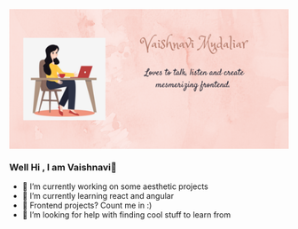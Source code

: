 <img src="https://github.com/VaishnaviMudaliar/VaishnaviMudaliar/blob/main/ezgif.com-gif-maker.png" alt="banner that says Frontend developer" align = "center">





### Well Hi , I am Vaishnavi👋

- 🔭 I’m currently working on  some aesthetic projects
- 🌱 I’m currently learning react and angular
- 👯 Frontend projects? Count me in :)
- 🤔 I’m looking for help with finding cool stuff to learn from

<!--- 💬 Ask me about 
- 📫 How to reach me: ...
- 😄 Pronouns: ...
- ⚡ Fun fact: ...
-->
